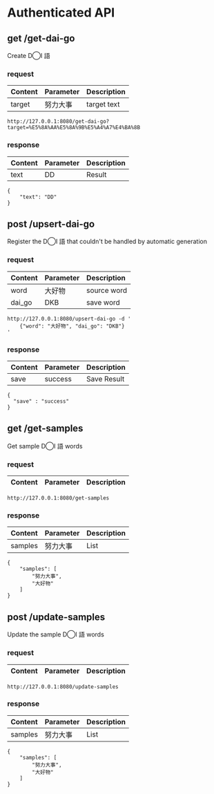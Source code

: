 # Authenticated API

## get /get-dai-go

Create D◯I 語 

### request

Content | Parameter | Description
:--|:--|:--
target | 努力大事 | target text

```
http://127.0.0.1:8080/get-dai-go?target=%E5%8A%AA%E5%8A%9B%E5%A4%A7%E4%BA%8B
```

### response

Content | Parameter | Description
:--|:--|:--
text | DD | Result

```
{
    "text": "DD"
}
```

## post /upsert-dai-go

Register the D◯I 語 that couldn't be handled by automatic generation

### request

Content | Parameter | Description
:--|:--|:--
word | 大好物 | source word
dai_go | DKB | save word

```
http://127.0.0.1:8080/upsert-dai-go -d '
    {"word": "大好物", "dai_go": "DKB"}
'
```

### response

Content | Parameter | Description
:--|:--|:--
save | success | Save Result

```
{
  "save" : "success"
}
```

## get /get-samples

Get sample D◯I 語 words

### request

Content | Parameter | Description
:--|:--|:--

```
http://127.0.0.1:8080/get-samples
```

### response

Content | Parameter | Description
:--|:--|:--
samples | 努力大事 | List

```
{
    "samples": [
        "努力大事",
        "大好物"
    ]
}
```

## post /update-samples

Update the sample D◯I 語 words

### request

Content | Parameter | Description
:--|:--|:--

```
http://127.0.0.1:8080/update-samples
```

### response

Content | Parameter | Description
:--|:--|:--
samples | 努力大事 | List

```
{
    "samples": [
        "努力大事",
        "大好物"
    ]
}
```
